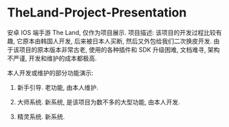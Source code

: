 # TheLand-Project-Presentation
安卓 IOS 端手游 The Land, 仅作为项目展示. 
项目描述: 该项目的开发过程比较有趣, 它原本由韩国人开发, 后来被日本人买断, 然后又外包给我们二次换皮开发. 由于该项目的原本版本非常古老, 使用的各种插件和 SDK 升级困难, 文档难寻, 架构不严谨, 开发和维护的成本都极高. 

本人开发或维护的部分功能演示: 
1. 新手引导. 老功能, 由本人维护. 

2. 大师系统. 新系统, 是该项目为数不多的大型功能, 由本人开发. 

3. 精灵系统. 新系统. 
